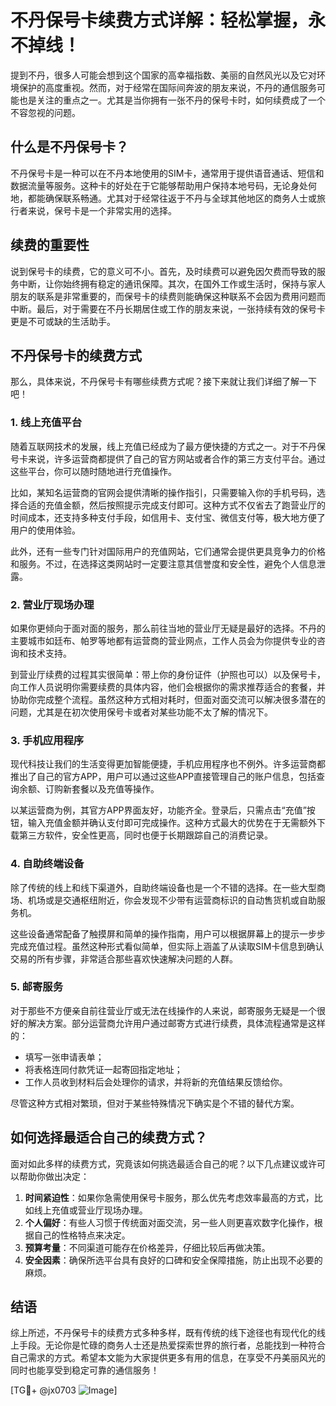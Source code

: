 # 不丹保号卡续费方式详解：轻松掌握，永不掉线！

提到不丹，很多人可能会想到这个国家的高幸福指数、美丽的自然风光以及它对环境保护的高度重视。然而，对于经常在国际间奔波的朋友来说，不丹的通信服务可能也是关注的重点之一。尤其是当你拥有一张不丹的保号卡时，如何续费成了一个不容忽视的问题。

## 什么是不丹保号卡？

不丹保号卡是一种可以在不丹本地使用的SIM卡，通常用于提供语音通话、短信和数据流量等服务。这种卡的好处在于它能够帮助用户保持本地号码，无论身处何地，都能确保联系畅通。尤其对于经常往返于不丹与全球其他地区的商务人士或旅行者来说，保号卡是一个非常实用的选择。

## 续费的重要性

说到保号卡的续费，它的意义可不小。首先，及时续费可以避免因欠费而导致的服务中断，让你始终拥有稳定的通讯保障。其次，在国外工作或生活时，保持与家人朋友的联系是非常重要的，而保号卡的续费则能确保这种联系不会因为费用问题而中断。最后，对于需要在不丹长期居住或工作的朋友来说，一张持续有效的保号卡更是不可或缺的生活助手。

## 不丹保号卡的续费方式

那么，具体来说，不丹保号卡有哪些续费方式呢？接下来就让我们详细了解一下吧！

### 1. 线上充值平台

随着互联网技术的发展，线上充值已经成为了最方便快捷的方式之一。对于不丹保号卡来说，许多运营商都提供了自己的官方网站或者合作的第三方支付平台。通过这些平台，你可以随时随地进行充值操作。

比如，某知名运营商的官网会提供清晰的操作指引，只需要输入你的手机号码，选择合适的充值金额，然后按照提示完成支付即可。这种方式不仅省去了跑营业厅的时间成本，还支持多种支付手段，如信用卡、支付宝、微信支付等，极大地方便了用户的使用体验。

此外，还有一些专门针对国际用户的充值网站，它们通常会提供更具竞争力的价格和服务。不过，在选择这类网站时一定要注意其信誉度和安全性，避免个人信息泄露。

### 2. 营业厅现场办理

如果你更倾向于面对面的服务，那么前往当地的营业厅无疑是最好的选择。不丹的主要城市如廷布、帕罗等地都有运营商的营业网点，工作人员会为你提供专业的咨询和技术支持。

到营业厅续费的过程其实很简单：带上你的身份证件（护照也可以）以及保号卡，向工作人员说明你需要续费的具体内容，他们会根据你的需求推荐适合的套餐，并协助你完成整个流程。虽然这种方式相对耗时，但面对面交流可以解决很多潜在的问题，尤其是在初次使用保号卡或者对某些功能不太了解的情况下。

### 3. 手机应用程序

现代科技让我们的生活变得更加智能便捷，手机应用程序也不例外。许多运营商都推出了自己的官方APP，用户可以通过这些APP直接管理自己的账户信息，包括查询余额、订购新套餐以及充值等操作。

以某运营商为例，其官方APP界面友好，功能齐全。登录后，只需点击“充值”按钮，输入充值金额并确认支付即可完成操作。这种方式最大的优势在于无需额外下载第三方软件，安全性更高，同时也便于长期跟踪自己的消费记录。

### 4. 自助终端设备

除了传统的线上和线下渠道外，自助终端设备也是一个不错的选择。在一些大型商场、机场或是交通枢纽附近，你会发现不少带有运营商标识的自动售货机或自助服务机。

这些设备通常配备了触摸屏和简单的操作指南，用户可以根据屏幕上的提示一步步完成充值过程。虽然这种形式看似简单，但实际上涵盖了从读取SIM卡信息到确认交易的所有步骤，非常适合那些喜欢快速解决问题的人群。

### 5. 邮寄服务

对于那些不方便亲自前往营业厅或无法在线操作的人来说，邮寄服务无疑是一个很好的解决方案。部分运营商允许用户通过邮寄方式进行续费，具体流程通常是这样的：

- 填写一张申请表单；
- 将表格连同付款凭证一起寄回指定地址；
- 工作人员收到材料后会处理你的请求，并将新的充值结果反馈给你。

尽管这种方式相对繁琐，但对于某些特殊情况下确实是个不错的替代方案。

## 如何选择最适合自己的续费方式？

面对如此多样的续费方式，究竟该如何挑选最适合自己的呢？以下几点建议或许可以帮助你做出决定：

1. **时间紧迫性**：如果你急需使用保号卡服务，那么优先考虑效率最高的方式，比如线上充值或营业厅现场办理。
2. **个人偏好**：有些人习惯于传统面对面交流，另一些人则更喜欢数字化操作，根据自己的性格特点来决定。
3. **预算考量**：不同渠道可能存在价格差异，仔细比较后再做决策。
4. **安全因素**：确保所选平台具有良好的口碑和安全保障措施，防止出现不必要的麻烦。

## 结语

综上所述，不丹保号卡的续费方式多种多样，既有传统的线下途径也有现代化的线上手段。无论你是忙碌的商务人士还是热爱探索世界的旅行者，总能找到一种符合自己需求的方式。希望本文能为大家提供更多有用的信息，在享受不丹美丽风光的同时也能享受到稳定可靠的通信服务！

[TG💪+ @jx0703 ![Image](https://github.com/user-attachments/assets/dbca1d08-cadb-493c-b0ec-ad6f7a83f270)]